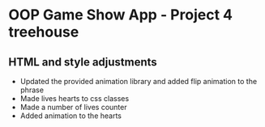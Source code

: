# OOP Game Show App - Project 4 treehouse

## HTML and style adjustments

-   Updated the provided animation library and added flip animation to the phrase
-   Made lives hearts to css classes
-   Made a number of lives counter
-   Added animation to the hearts
